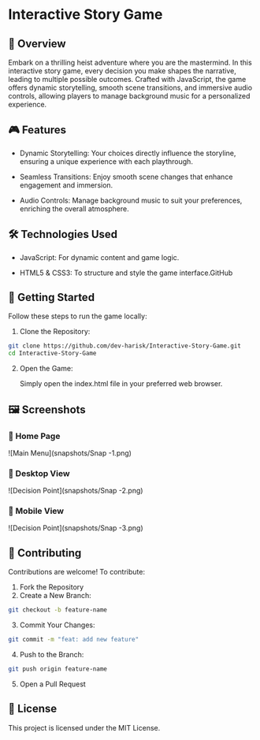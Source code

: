 
# Interactive Story Game
## 📖 Overview
Embark on a thrilling heist adventure where you are the mastermind. In this interactive story game, every decision you make shapes the narrative, leading to multiple possible outcomes. Crafted with JavaScript, the game offers dynamic storytelling, smooth scene transitions, and immersive audio controls, allowing players to manage background music for a personalized experience.

## 🎮 Features
* Dynamic Storytelling: Your choices directly influence the storyline, ensuring a unique experience with each playthrough.​

* Seamless Transitions: Enjoy smooth scene changes that enhance engagement and immersion.​

* Audio Controls: Manage background music to suit your preferences, enriching the overall atmosphere.​

## 🛠️ Technologies Used
* JavaScript: For dynamic content and game logic.​

* HTML5 & CSS3: To structure and style the game interface.​
GitHub

## 🚀 Getting Started
Follow these steps to run the game locally:

1. Clone the Repository:
```bash
git clone https://github.com/dev-harisk/Interactive-Story-Game.git
cd Interactive-Story-Game
```
2. Open the Game:

   Simply open the index.html file in your preferred web browser.

## 🖼️ Screenshots

### 📌 Home Page
![Main Menu](snapshots/Snap -1.png)

### 📌 Desktop View
![Decision Point](snapshots/Snap -2.png)

### 📌 Mobile View
![Decision Point](snapshots/Snap -3.png)

## 🤝 Contributing
Contributions are welcome! To contribute:

1. Fork the Repository
2. Create a New Branch:
```bash
git checkout -b feature-name
```
3. Commit Your Changes:
```bash
git commit -m "feat: add new feature"
```
4. Push to the Branch:
```bash
git push origin feature-name
```
5. Open a Pull Request

## 📄 License
This project is licensed under the MIT License.
